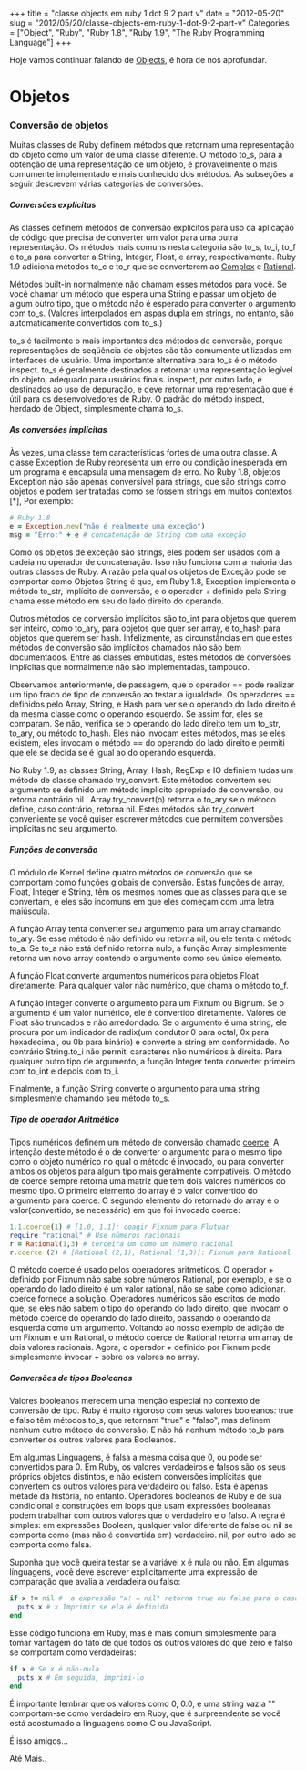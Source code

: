 +++
title = "classe objects em ruby 1 dot 9 2 part v"
date = "2012-05-20"
slug = "2012/05/20/classe-objects-em-ruby-1-dot-9-2-part-v"
Categories = ["Object", "Ruby", "Ruby 1.8", "Ruby 1.9", "The Ruby Programming Language"]
+++
<!--more-->
<p>Hoje vamos continuar falando de <a href="http://ruby-doc.org/core-1.9.3/Object.html">Objects</a>, é hora de nos aprofundar.</p>

<h1>Objetos</h1>

<h3>Conversão de objetos</h3>

Muitas classes de Ruby definem métodos que retornam uma representação do objeto como um valor de uma classe diferente.
O método to_s, para a obtenção de uma representação de um objeto, é provavelmente o mais comumente implementado e mais conhecido
dos métodos. As subseções a seguir descrevem várias categorias de conversões.

<h5>Conversões explícitas</h5>

As classes definem métodos de conversão explícitos para uso da aplicação de código que precisa de converter um valor para uma
outra representação. Os métodos mais comuns nesta categoria são to_s, to_i, to_f e to_a para converter a String, Integer, Float,
e array, respectivamente. Ruby 1.9 adiciona métodos to_c e to_r que se converterem ao <a href="http://ruby-doc.org/stdlib-1.9.2/libdoc/syck/rdoc/Complex.html">Complex</a> e <a href="http://ruby-doc.org/stdlib-1.9.2/libdoc/bigdecimal/rdoc/Rational.html">Rational</a>.

Métodos built-in normalmente não chamam esses métodos para você. Se você chamar um método que espera uma String e passar um objeto
de algum outro tipo, que o método não é esperado para converter o argumento com to_s. (Valores interpolados em aspas dupla em strings,
no entanto, são automaticamente convertidos com to_s.)

to_s é facilmente o mais importantes dos métodos de conversão, porque representações de seqüência de objetos são tão comumente
utilizadas em interfaces de usuário. Uma importante alternativa para to_s é o método inspect. to_s é geralmente destinados a retornar uma
representação legível do objeto, adequado para usuários finais. inspect, por outro lado, é destinados ao uso de depuração, e deve
retornar uma representação que é útil para os desenvolvedores de Ruby. O padrão do método inspect, herdado de Object, simplesmente chama
to_s.

<h5>As conversões implícitas</h5>

Às vezes, uma classe tem características fortes de uma outra classe. A classe Exception de Ruby representa um erro ou condição
inesperada em um programa e encapsula uma mensagem de erro. No Ruby 1.8, objetos Exception não são apenas conversível para strings,
que são strings como objetos e podem ser tratadas como se fossem strings em muitos contextos [*], Por exemplo:

``` ruby class Exception
# Ruby 1.8
e = Exception.new("não é realmente uma exceção")
msg = "Erro:" + e # concatenação de String com uma exceção
```

Como os objetos de exceção são strings, eles podem ser usados ​​com a cadeia no operador de concatenação. Isso não funciona com a
maioria das outras classes de Ruby. A razão pela qual os objetos de Exceção pode se comportar como Objetos String é que, em Ruby
1.8, Exception implementa o método to_str, implícito de conversão, e o operador + definido pela String chama esse método em seu
do lado direito do operando.

Outros métodos de conversão implícitos são to_int para objetos que querem ser inteiro, como to_ary, para objetos que quer ser
array, e to_hash para objetos que querem ser hash. Infelizmente, as circunstâncias em que estes métodos de conversão são implícitos
chamados não são bem documentados. Entre as classes embutidas, estes métodos de conversões implícitas que normalmente não são implementadas, tampouco.

Observamos anteriormente, de passagem, que o operador == pode realizar um tipo fraco de tipo de conversão ao testar a igualdade.
Os operadores == definidos pelo Array, String, e Hash para ver se o operando do lado direito é da mesma classe como o operando esquerdo.
Se assim for, eles se comparam. Se não, verifica se o operando do lado direito tem um to_str, to_ary, ou método to_hash.
Eles não invocam estes métodos, mas se eles existem, eles invocam o método == do operando do lado direito e permiti que ele se decida
se é igual ao do operando esquerda.

No Ruby 1.9, as classes String, Array, Hash, RegExp e IO definiem tudas um método de classe chamado try_convert. Este métodos
convertem seu argumento se definido um método implícito apropriado de conversão, ou retorna contrário nil . Array.try_convert(o)
retorna o.to_ary se o método define, caso contrário, retorna nil. Estes métodos são try_convert conveniente se você quiser escrever
métodos que permitem conversões implícitas no seu argumento.

<h5>Funções de conversão</h5>

O módulo de Kernel define quatro métodos de conversão que se comportam como funções globais de conversão. Estas funções de array, Float,
Integer e String, têm os mesmos nomes que as classes para que se convertam, e eles são incomuns em que eles começam com uma
letra maiúscula.

A função Array tenta converter seu argumento para um array chamando to_ary. Se esse método é não definido ou retorna nil, ou ele tenta
o método to_a. Se to_a não está definido retorna nulo, a função Array simplesmente retorna um novo array contendo o argumento como
seu único elemento.

A função Float converte argumentos numéricos para objetos Float diretamente. Para qualquer valor não numérico, que chama o método to_f.

A função Integer converte o argumento para um Fixnum ou Bignum. Se o argumento é um valor numérico, ele é convertido diretamente. Valores
de Float são truncados e não arredondado. Se o argumento é uma string, ele procura por um indicador de radix(um condutor 0 para octal,
0x para hexadecimal, ou 0b para binário) e converte a string em conformidade. Ao contrário String.to_i não permiti caracteres não
numéricos à direita. Para qualquer outro tipo de argumento, a função Integer tenta converter primeiro com to_int e depois com to_i.

Finalmente, a função String converte o argumento para uma string simplesmente chamando seu método to_s.

<h5>Tipo de operador Aritmético</h5>

Tipos numéricos definem um método de conversão chamado <a href="http://www.ruby-doc.org/core-1.9.2/Numeric.html#method-i-coerce">coerce</a>. A intenção deste método é o de converter o argumento para o mesmo tipo como o objeto numérico no qual o método é invocado, ou
para converter ambos os objetos para algum tipo mais geralmente compatíveis. O método de coerce sempre retorna uma matriz que tem dois
valores numéricos do mesmo tipo. O primeiro elemento do array é o valor convertido do argumento para coerce. O segundo elemento do
retornado do array é o valor(convertido, se necessário) em que foi invocado coerce:

``` ruby Coerc
1.1.coerce(1) # [1.0, 1.1]: coagir Fixnum para Flutuar
require "rational" # Use números racionais
r = Rational(1,3) # terceira Um como um número racional
r.coerce (2) # [Rational (2,1), Rational (1,3)]: Fixnum para Rational
```
O método coerce é usado pelos operadores aritméticos. O operador + definido por Fixnum não sabe sobre números Rational, por exemplo, e se
o operando do lado direito é um valor rational, não se sabe como adicionar. coerce fornece a solução. Operadores numéricos são escritos
de modo que, se eles não sabem o tipo do operando do lado direito, que invocam o método coerce do operando do lado direito, passando o
operando da esquerda como um argumento. Voltando ao nosso exemplo de adição de um Fixnum e um Rational, o método coerce de Rational
retorna um array de dois valores racionais. Agora, o operador + definido por Fixnum pode simplesmente invocar + sobre os valores no array.

<h5>Conversões de tipos Booleanos</h5>

Valores booleanos merecem uma menção especial no contexto de conversão de tipo. Ruby é muito rigoroso com seus valores booleanos: true e
falso têm métodos to_s, que retornam "true" e "falso", mas definem nenhum outro método de conversão. E não há nenhum método to_b
para converter os outros valores para Booleanos.

Em algumas Linguagens, é falsa a mesma coisa que 0, ou pode ser convertidos para 0. Em Ruby, os valores verdadeiros e falsos são os
seus próprios objetos distintos, e não existem conversões implícitas que convertem os outros valores para verdadeiro ou falso.
Esta é apenas metade da história, no entanto. Operadores booleanos de Ruby e de sua condicional e construções em loops que usam
expressões booleanas podem trabalhar com outros valores que o verdadeiro e o falso. A regra é simples: em expressões Boolean, qualquer
valor diferente de false ou nil se comporta como (mas não é convertida em) verdadeiro. nil, por outro lado se comporta como falsa.

Suponha que você queira testar se a variável x é nula ou não. Em algumas línguagens, você deve escrever explicitamente uma expressão
de comparação que avalia a verdadeira ou falso:

```ruby True ou False
if x != nil #  a expressão "x! = nil" retorna true ou false para o caso
  puts x # x Imprimir se ela é definida
end
```

Esse código funciona em Ruby, mas é mais comum simplesmente para tomar vantagem do fato de que todos os outros valores do que zero e
falso se comportam como verdadeiras:

``` ruby True ou False
if x # Se x é não-nula
  puts x # Em seguida, imprimi-lo
end
```

É importante lembrar que os valores como 0, 0.0, e uma string vazia "" comportam-se como verdadeiro em Ruby, que é surpreendente se você
está acostumado a linguagens como C ou JavaScript.

É isso amigos...

Até Mais..
